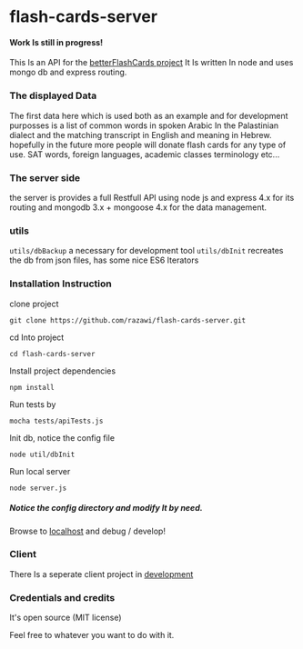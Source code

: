 # flash-cards-server

#### Work Is still in progress!


This Is an API for the [betterFlashCards project](https://github.com/razawi/betterFlashCards) 
It Is written In node and uses mongo db and express routing.

### The displayed Data
The first data here which is used both as an example and for development purposses is a list of common words in spoken Arabic
In the Palastinian dialect and the matching transcript in English and meaning in Hebrew. hopefully in the future more people will donate flash cards for
any type of use. SAT words, foreign languages, academic classes terminology etc...

### The server side
the server is provides a full Restfull API using node js and express 4.x for its routing and mongodb 3.x + mongoose 4.x for the data management.

### utils
`` utils/dbBackup ``  a necessary for development tool 
``utils/dbInit`` recreates the db from json files, has some nice ES6 Iterators


### Installation Instruction

clone project
```
git clone https://github.com/razawi/flash-cards-server.git
```

cd Into project
```
cd flash-cards-server
```

Install project dependencies
```
npm install
```

Run tests by
```
mocha tests/apiTests.js
```
Init db, notice the config file
```
node util/dbInit
```

Run local server
```
node server.js
```


##### Notice the config directory and modify It by need.


Browse to [localhost](127.0.0.1:8888/api) and debug / develop!


### Client
There Is a seperate client project in [development](https://github.com/razawi/flashCards-client) 



### Credentials and credits

It's open source (MIT license)

Feel free to whatever you want to do with it.

